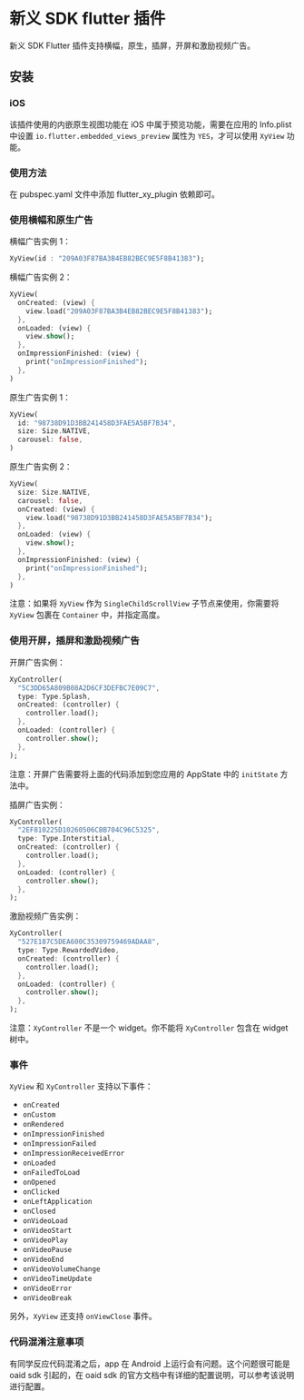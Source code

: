 # 新义 SDK flutter 插件 

新义 SDK Flutter 插件支持横幅，原生，插屏，开屏和激励视频广告。

## 安装

### iOS

该插件使用的内嵌原生视图功能在 iOS 中属于预览功能，需要在应用的 Info.plist 中设置 `io.flutter.embedded_views_preview` 属性为 `YES`，才可以使用 `XyView` 功能。

### 使用方法

在 pubspec.yaml 文件中添加 flutter_xy_plugin 依赖即可。

### 使用横幅和原生广告

横幅广告实例 1：

```dart
XyView(id : "209A03F87BA3B4EB82BEC9E5F8B41383");
```

横幅广告实例 2：

```dart
XyView(
  onCreated: (view) {
    view.load("209A03F87BA3B4EB82BEC9E5F8B41383");
  },
  onLoaded: (view) {
    view.show();
  },
  onImpressionFinished: (view) {
    print("onImpressionFinished");
  },
)
```

原生广告实例 1：

```dart
XyView(
  id: "98738D91D3BB241458D3FAE5A5BF7B34",
  size: Size.NATIVE,
  carousel: false,
)
```

原生广告实例 2：

```dart
XyView(
  size: Size.NATIVE,
  carousel: false,
  onCreated: (view) {
    view.load("98738D91D3BB241458D3FAE5A5BF7B34");
  },
  onLoaded: (view) {
    view.show();
  },
  onImpressionFinished: (view) {
    print("onImpressionFinished");
  },  
)
```

注意：如果将 `XyView` 作为 `SingleChildScrollView` 子节点来使用，你需要将 `XyView` 包裹在 `Container` 中，并指定高度。

### 使用开屏，插屏和激励视频广告

开屏广告实例：

```dart
XyController(
  "5C3DD65A809B08A2D6CF3DEFBC7E09C7",
  type: Type.Splash,
  onCreated: (controller) {
    controller.load();
  },
  onLoaded: (controller) {
    controller.show();
  },
);
```

注意：开屏广告需要将上面的代码添加到您应用的 AppState 中的 `initState` 方法中。

插屏广告实例：

```dart
XyController(
  "2EF810225D10260506CBB704C96C5325",
  type: Type.Interstitial,
  onCreated: (controller) {
    controller.load();
  },
  onLoaded: (controller) {
    controller.show();
  },
);
```

激励视频广告实例：

```dart
XyController(
  "527E187C5DEA600C35309759469ADAA8",
  type: Type.RewardedVideo,
  onCreated: (controller) {
    controller.load();
  },
  onLoaded: (controller) {
    controller.show();
  },
);
```

注意：`XyController` 不是一个 widget。你不能将 `XyController` 包含在 widget 树中。

### 事件

`XyView` 和 `XyController` 支持以下事件：

* `onCreated`
* `onCustom`
* `onRendered`
* `onImpressionFinished`
* `onImpressionFailed`
* `onImpressionReceivedError`
* `onLoaded`
* `onFailedToLoad`
* `onOpened`
* `onClicked`
* `onLeftApplication`
* `onClosed`
* `onVideoLoad`
* `onVideoStart`
* `onVideoPlay`
* `onVideoPause`
* `onVideoEnd`
* `onVideoVolumeChange`
* `onVideoTimeUpdate`
* `onVideoError`
* `onVideoBreak`

另外，`XyView` 还支持 `onViewClose` 事件。

### 代码混淆注意事项

有同学反应代码混淆之后，app 在 Android 上运行会有问题。这个问题很可能是 oaid sdk 引起的，在 oaid sdk 的官方文档中有详细的配置说明，可以参考该说明进行配置。